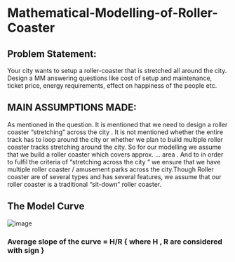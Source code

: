 # Mathematical-Modelling-of-Roller-Coaster

## Problem Statement:
Your city wants to setup a roller-coaster that is stretched all around the city. Design a MM
answering questions like cost of setup and maintenance, ticket price, energy requirements,
effect on happiness of the people etc.

## MAIN ASSUMPTIONS MADE:
As mentioned in the question. It is mentioned that we need to design a roller coaster “stretching” across the city . It is not mentioned whether the entire track has to loop around the city or whether we plan to build multiple roller coaster tracks
stretching around the city. So for our modelling we assume that we build a roller coaster which covers approx. … area . And to in order to fulfil the criteria of “stretching across the city “ we ensure that we have
multiple roller coaster / amusement parks across the city.Though Roller coaster are of several types and has several features, we assume that our roller coaster is a traditional “sit-down” roller coaster. 

## The Model Curve 
![image](https://user-images.githubusercontent.com/74910213/149633001-bfb03db6-32bb-4ad6-9813-8c81e99e1bc4.png)

### Average slope of the curve = H/R { where H , R are considered with sign }
